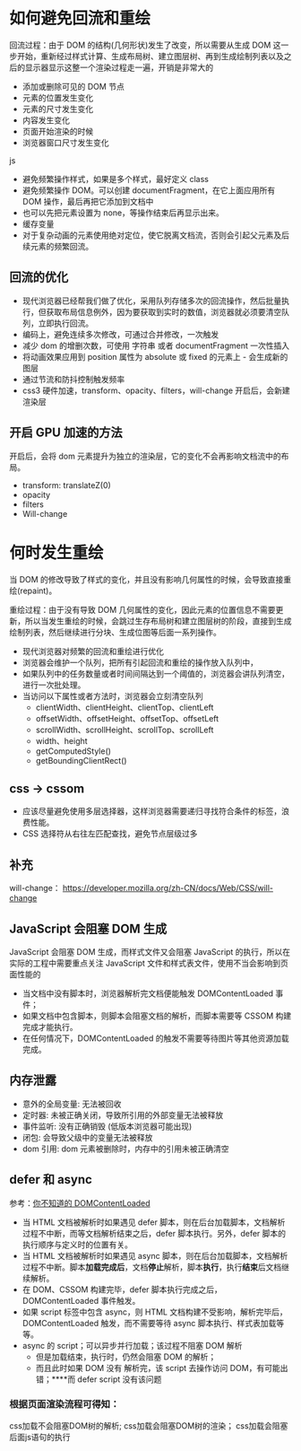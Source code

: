 # 如何避免回流和重绘

回流过程：由于 DOM 的结构(几何形状)发生了改变，所以需要从生成 DOM 这一步开始，重新经过样式计算、生成布局树、建立图层树、再到生成绘制列表以及之后的显示器显示这整一个渲染过程走一遍，开销是非常大的

- 添加或删除可见的 DOM 节点
- 元素的位置发生变化
- 元素的尺寸发生变化
- 内容发生变化
- 页面开始渲染的时候
- 浏览器窗口尺寸发生变化

js

- 避免频繁操作样式，如果是多个样式，最好定义 class
- 避免频繁操作 DOM。可以创建 documentFragment，在它上面应用所有 DOM 操作，最后再把它添加到文档中
- 也可以先把元素设置为 none，等操作结束后再显示出来。
- 缓存变量
- 对于复杂动画的元素使用绝对定位，使它脱离文档流，否则会引起父元素及后续元素的频繁回流。

## 回流的优化

- 现代浏览器已经帮我们做了优化，采用队列存储多次的回流操作，然后批量执行，但获取布局信息例外，因为要获取到实时的数值，浏览器就必须要清空队列，立即执行回流。
- 编码上，避免连续多次修改，可通过合并修改，一次触发
- 减少 dom 的增删次数，可使用 字符串 或者 documentFragment 一次性插入
- 将动画效果应用到 position 属性为 absolute 或 fixed 的元素上 - 会生成新的图层
- 通过节流和防抖控制触发频率
- css3 硬件加速，transform、opacity、filters，will-change 开启后，会新建渲染层

## 开启 GPU 加速的方法

开启后，会将 dom 元素提升为独立的渲染层，它的变化不会再影响文档流中的布局。

- transform: translateZ(0)
- opacity
- filters
- Will-change

# 何时发生重绘

当 DOM 的修改导致了样式的变化，并且没有影响几何属性的时候，会导致直接重绘(repaint)。

重绘过程：由于没有导致 DOM 几何属性的变化，因此元素的位置信息不需要更新，所以当发生重绘的时候，会跳过生存布局树和建立图层树的阶段，直接到生成绘制列表，然后继续进行分块、生成位图等后面一系列操作。

- 现代浏览器对频繁的回流和重绘进行优化
- 浏览器会维护一个队列，把所有引起回流和重绘的操作放入队列中，
- 如果队列中的任务数量或者时间间隔达到一个阈值的，浏览器会讲队列清空，进行一次批处理。
- 当访问以下属性或者方法时，浏览器会立刻清空队列
  - clientWidth、clientHeight、clientTop、clientLeft
  - offsetWidth、offsetHeight、offsetTop、offsetLeft
  - scrollWidth、scrollHeight、scrollTop、scrollLeft
  - width、height
  - getComputedStyle()
  - getBoundingClientRect()

## css -> cssom

- 应该尽量避免使用多层选择器，这样浏览器需要递归寻找符合条件的标签，浪费性能。
- CSS 选择符从右往左匹配查找，避免节点层级过多

## 补充

will-change： https://developer.mozilla.org/zh-CN/docs/Web/CSS/will-change

## JavaScript 会阻塞 DOM 生成

JavaScript 会阻塞 DOM 生成，而样式文件又会阻塞 JavaScript 的执行，所以在实际的工程中需要重点关注 JavaScript 文件和样式表文件，使用不当会影响到页面性能的

- 当文档中没有脚本时，浏览器解析完文档便能触发 DOMContentLoaded 事件；
- 如果文档中包含脚本，则脚本会阻塞文档的解析，而脚本需要等 CSSOM 构建完成才能执行。
- 在任何情况下，DOMContentLoaded 的触发不需要等待图片等其他资源加载完成。

## 内存泄露

- 意外的全局变量: 无法被回收
- 定时器: 未被正确关闭，导致所引用的外部变量无法被释放
- 事件监听: 没有正确销毁 (低版本浏览器可能出现)
- 闭包: 会导致父级中的变量无法被释放
- dom 引用: dom 元素被删除时，内存中的引用未被正确清空

## defer 和 async

参考：[你不知道的 DOMContentLoaded](https://zhuanlan.zhihu.com/p/25876048)

- 当 HTML 文档被解析时如果遇见 defer 脚本，则在后台加载脚本，文档解析过程不中断，而等文档解析结束之后，defer 脚本执行。另外，defer 脚本的执行顺序与定义时的位置有关。
- 当 HTML 文档被解析时如果遇见 async 脚本，则在后台加载脚本，文档解析过程不中断。脚本**加载完成后**，文档**停止**解析，脚本**执行**，执行**结束**后文档继续解析。
- 在 DOM、CSSOM 构建完毕，defer 脚本执行完成之后，DOMContentLoaded 事件触发。
- 如果 script 标签中包含 async，则 HTML 文档构建不受影响，解析完毕后，DOMContentLoaded 触发，而不需要等待 async 脚本执行、样式表加载等等。
- async 的 script；可以异步并行加载；该过程不阻塞 DOM 解析
  - 但是加载结束，执行时，仍然会阻塞 DOM 的解析；
  - 而且此时如果 DOM 没有 解析完，该 script 去操作访问 DOM，有可能出错；****而 defer script 没有该问题

### 根据页面渲染流程可得知：

css加载不会阻塞DOM树的解析;
css加载会阻塞DOM树的渲染；
css加载会阻塞后面js语句的执行
